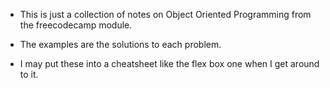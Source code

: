 - This is just a collection of notes on Object Oriented Programming from the freecodecamp module.

- The examples are the solutions to each problem.

- I may put these into a cheatsheet like the flex box one when I get around to it.
